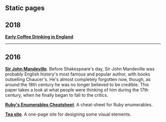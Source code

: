 ## Static pages

## 2018

**[Early Coffee Drinking in England](http://mindplace.github.io/practice-with-design/coffee/)**

---

## 2016

**[Sir John Mandeville](http://mindplace.github.io/practice-with-design/mandeville-site/mandeville)**. Before Shakespeare's day, Sir John Mandeville was probably English history's most famous and popular author, with books outselling Chaucer's. He's almost completely forgotten now, though, as around the 18th
century he was no longer believed to be credible. This paper takes a look at what people were thinking of him during the 17th century, when he finally began to fall to the critics.

**[Ruby's Enumerables Cheatsheet](http://mindplace.github.io/practice-with-design/cheat-sheet/enumerable-cheatsheet/)**.
A cheat-sheet for Ruby enumerables.

**[Tea site](http://mindplace.github.io/practice-with-design/tea-site/tea-site)**. A one-page site for designing some visual elements.
